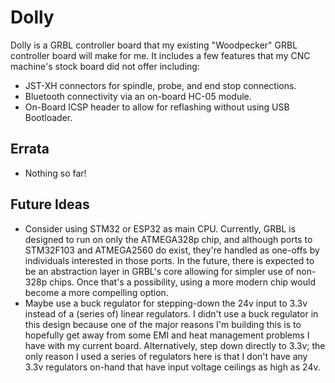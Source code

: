 # Dolly

Dolly is a GRBL controller board that my existing "Woodpecker" GRBL controller board
will make for me.  It includes a few features that my CNC machine's stock
board did not offer including:

* JST-XH connectors for spindle, probe, and end stop connections.
* Bluetooth connectivity via an on-board HC-05 module.
* On-Board ICSP header to allow for reflashing without using USB Bootloader.


## Errata

* Nothing so far!

## Future Ideas

* Consider using STM32 or ESP32 as main CPU.  Currently, GRBL is designed to run on only the ATMEGA328p chip, and although ports to STM32F103 and ATMEGA2560 do exist, they're handled as one-offs by individuals interested in those ports.  In the future, there is expected to be an abstraction layer in GRBL's core allowing for simpler use of non-328p chips.  Once that's a possibility, using a more modern chip would become a more compelling option.
* Maybe use a buck regulator for stepping-down the 24v input to 3.3v instead of a (series of) linear regulators.  I didn't use a buck regulator in this design because one of the major reasons I'm building this is to hopefully get away from some EMI and heat management problems I have with my current board.  Alternatively, step down directly to 3.3v; the only reason I used a series of regulators here is that I don't have any 3.3v regulators on-hand that have input voltage ceilings as high as 24v.
